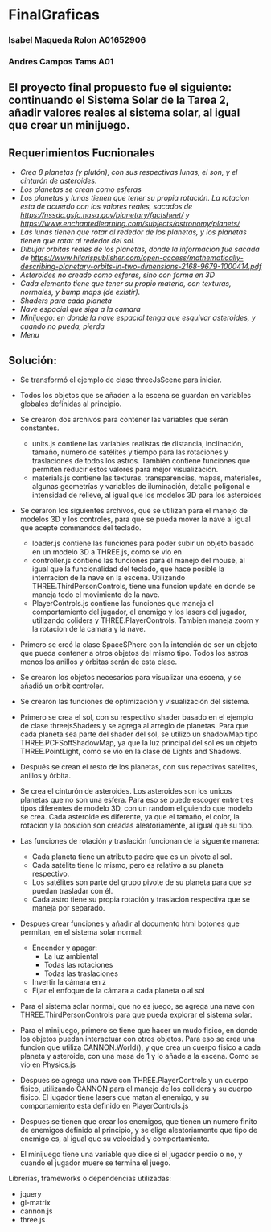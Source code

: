 # FinalGraficas

### Isabel Maqueda Rolon A01652906
### Andres Campos Tams A01

## El proyecto final propuesto fue el siguiente: continuando el Sistema Solar de la Tarea 2, añadir valores reales al sistema solar, al igual que crear un minijuego. 

## Requerimientos Fucnionales
* *Crea 8 planetas (y plutón), con sus respectivas lunas, el son, y el cinturón de asteroides.*
* *Los planetas se crean como esferas*
* *Los planetas y lunas tienen que tener su propia rotación. La rotacion esta de acuerdo con los valores reales, sacados de https://nssdc.gsfc.nasa.gov/planetary/factsheet/ y https://www.enchantedlearning.com/subjects/astronomy/planets/* 
* *Las lunas tienen que rotar al rededor de los planetas, y los planetas tienen que rotar al rededor del sol.*
* *Dibujar orbitas reales de los planetas, donde la informacion fue sacada de https://www.hilarispublisher.com/open-access/mathematically-describing-planetary-orbits-in-two-dimensions-2168-9679-1000414.pdf*
* *Asteroides no creado como esferas, sino con forma en 3D*
* *Cada elemento tiene que tener su propio materia, con texturas, normales, y bump maps (de existir).*
* *Shaders para cada planeta*
* *Nave espacial que siga a la camara*
* *Minijuego: en donde la nave espacial tenga que esquivar asteroides, y cuando no pueda, pierda*
* *Menu*



## Solución:

* Se transformó el ejemplo de clase threeJsScene para iniciar.

* Todos los objetos que se añaden a la escena se guardan en variables globales definidas al principio. 

* Se crearon dos archivos para contener las variables que serán constantes.
    * units.js contiene las variables realistas de distancia, inclinación, tamaño, número de satélites y tiempo para las rotaciones y traslaciones de todos los astros. También contiene funciones que permiten reducir estos valores para mejor visualización.
    * materials.js contiene las texturas, transparencias, mapas, materiales, algunas geometrías y variables de iluminación, detalle poligonal e intensidad de relieve, al igual que los modelos 3D para los asteroides

* Se ceraron los siguientes archivos, que se utilizan para el manejo de modelos 3D y los controles, para que se pueda mover la nave al igual que acepte commandos del teclado.
    * loader.js contiene las funciones para poder subir un objeto basado en un modelo 3D a THREE.js, como se vio en 
    * controller.js contiene las funciones para el manejo del mouse, al igual que la funcionalidad del teclado, que hace posible la interracion de la nave en la escena. Utilizando THREE.ThirdPersonControls, tiene una funcion update en donde se maneja todo el movimiento de la nave. 
    * PlayerControls.js contiene las funciones que maneja el comportamiento  del jugador, el enemigo  y los lasers del jugador, utilizando coliders y THREE.PlayerControls. Tambien maneja zoom y la rotacion  de la camara y la nave. 


* Primero se creó la clase SpaceSPhere con la intención de ser un objeto que pueda contener a otros objetos del mismo tipo.
Todos los astros menos los anillos y órbitas serán de esta clase.

* Se crearon los objetos necesarios para visualizar una escena, y se añadió un orbit controler.

* Se crearon las funciones de optimización y visualización del sistema.

* Primero se crea el sol, con su respectivo shader basado en el ejemplo de clase threejsShaders y se agrega al arreglo de planetas. Para que cada planeta sea parte del shader del sol, se utilizo un shadowMap tipo THREE.PCFSoftShadowMap, ya que la luz principal del sol es un objeto THREE.PointLight, como se vio en la clase de Lights and Shadows. 
* Después se crean el resto de los planetas, con sus repectivos satélites, anillos y órbita.
* Se crea el cinturón de asteroides. Los asteroides son los unicos planetas que no son una esfera. Para eso se puede escoger entre tres tipos diferentes de modelo 3D, con un random eliguiendo que modelo se crea. Cada asteroide es diferente, ya que el tamaño, el color, la rotacion y la posicion son creadas aleatoriamente, al igual que su tipo. 

* Las funciones de rotación y traslación funcionan de la siguente manera:
    * Cada planeta tiene un atributo padre que es un pivote al sol.
    * Cada satélite tiene lo mismo, pero es relativo a su planeta respectivo.
    * Los satélites son parte del grupo pivote de su planeta para que se puedan trasladar con él.
    * Cada astro tiene su propia rotación y traslación respectiva que se maneja por separado.

* Despues crear funciones y añadir al documento html botones que permitan, en el sistema solar normal:
    * Encender y apagar:
        * La luz ambiental
        * Todas las rotaciones
        * Todas las traslaciones
    * Invertir la cámara en z
    * Fijar el enfoque de la cámara a cada planeta o al sol

* Para el sistema solar normal, que no es juego, se agrega una nave con THREE.ThirdPersonControls para que pueda explorar el sistema solar.

* Para el minijuego, primero se tiene que hacer un mudo fisico, en donde los objetos puedan interactuar con otros objetos. Para eso se crea una funcion que utiliza CANNON.World(), y que crea un cuerpo fisico a cada planeta y asteroide, con una masa de 1 y lo añade a la escena.  Como se vio en Physics.js

* Despues se agrega una nave con THREE.PlayerControls y un cuerpo fisico, utilizando CANNON para el manejo de los colliders y su cuerpo fisico. El jugador tiene lasers que matan al enemigo, y su comportamiento esta definido en PlayerControls.js 

* Despues se tienen que crear los enemigos, que tienen un numero finito de enemigos definido al principio, y se elige aleatoriamente que tipo de enemigo es, al igual que su velocidad y comportamiento.

* El minijuego tiene una variable que dice si el jugador perdio o no, y cuando el jugador muere se termina el juego.


Librerías, frameworks o dependencias utilizadas:

* jquery
* gl-matrix
* cannon.js 
* three.js

